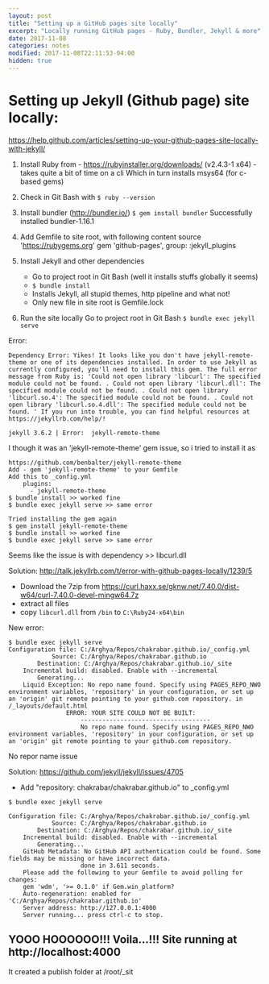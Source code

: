 ```yaml
---
layout: post
title: "Setting up a GitHub pages site locally"
excerpt: "Locally running GitHub pages - Ruby, Bundler, Jekyll & more"
date: 2017-11-08
categories: notes
modified: 2017-11-08T22:11:53-04:00
hidden: true
---
```


Setting up Jekyll (Github page) site locally:
=============================================

https://help.github.com/articles/setting-up-your-github-pages-site-locally-with-jekyll/

1. Install Ruby from - https://rubyinstaller.org/downloads/ (v2.4.3-1 x64) - takes quite a bit of time on a cli
	Which in turn installs msys64 (for c-based gems)
  
2. Check in Git Bash with
	`$ ruby --version`

3. Install bundler (http://bundler.io/)
	`$ gem install bundler`
	Successfully installed bundler-1.16.1
	
4. Add Gemfile to site root, with following content
	source 'https://rubygems.org'
	gem 'github-pages', group: :jekyll_plugins
	
5. Install Jekyll and other dependencies
	* Go to project root in Git Bash (well it installs stuffs globally it seems)
	* `$ bundle install`
	* Installs Jekyll, all stupid themes, http pipeline and what not!
	* Only new file in site root is Gemfile.lock
	
6. Run the site locally
	Go to project root in Git Bash
	`$ bundle exec jekyll serve`

Error: 
    
	Dependency Error: Yikes! It looks like you don't have jekyll-remote-theme or one of its dependencies installed. In order to use Jekyll as currently configured, you'll need to install this gem. The full error message from Ruby is: 'Could not open library 'libcurl': The specified module could not be found. . Could not open library 'libcurl.dll': The specified module could not be found. . Could not open library 'libcurl.so.4': The specified module could not be found. . Could not open library 'libcurl.so.4.dll': The specified module could not be found. ' If you run into trouble, you can find helpful resources at https://jekyllrb.com/help/!
    
	jekyll 3.6.2 | Error:  jekyll-remote-theme

I though it was an 'jekyll-remote-theme' gem issue, so i tried to install it as

	https://github.com/benbalter/jekyll-remote-theme
	Add - gem 'jekyll-remote-theme' to your Gemfile
	Add this to _config.yml
		plugins:
		  - jekyll-remote-theme
	$ bundle install >> worked fine
	$ bundle exec jekyll serve >> same error 
	
	Tried installing the gem again
	$ gem install jekyll-remote-theme
	$ bundle install >> worked fine
	$ bundle exec jekyll serve >> same error 
	
Seems like the issue is with dependency >> libcurl.dll

Solution: http://talk.jekyllrb.com/t/error-with-github-pages-locally/1239/5
* Download the 7zip from https://curl.haxx.se/gknw.net/7.40.0/dist-w64/curl-7.40.0-devel-mingw64.7z
* extract all files
* copy `libcurl.dll` from `/bin` to `C:\Ruby24-x64\bin`
	
New error: 

	$ bundle exec jekyll serve
	Configuration file: C:/Arghya/Repos/chakrabar.github.io/_config.yml
				Source: C:/Arghya/Repos/chakrabar.github.io
			Destination: C:/Arghya/Repos/chakrabar.github.io/_site
		Incremental build: disabled. Enable with --incremental
			Generating...
		Liquid Exception: No repo name found. Specify using PAGES_REPO_NWO environment variables, 'repository' in your configuration, or set up an 'origin' git remote pointing to your github.com repository. in /_layouts/default.html
					ERROR: YOUR SITE COULD NOT BE BUILT:
						------------------------------------
						No repo name found. Specify using PAGES_REPO_NWO environment variables, 'repository' in your configuration, or set up an 'origin' git remote pointing to your github.com repository.
							
No repor name issue

Solution: https://github.com/jekyll/jekyll/issues/4705
* Add "repository: chakrabar/chakrabar.github.io" to _config.yml

```
$ bundle exec jekyll serve

Configuration file: C:/Arghya/Repos/chakrabar.github.io/_config.yml
			Source: C:/Arghya/Repos/chakrabar.github.io
		Destination: C:/Arghya/Repos/chakrabar.github.io/_site
	Incremental build: disabled. Enable with --incremental
		Generating...
	GitHub Metadata: No GitHub API authentication could be found. Some fields may be missing or have incorrect data.
					done in 3.611 seconds.
	Please add the following to your Gemfile to avoid polling for changes:
	gem 'wdm', '>= 0.1.0' if Gem.win_platform?
	Auto-regeneration: enabled for 'C:/Arghya/Repos/chakrabar.github.io'
	Server address: http://127.0.0.1:4000
	Server running... press ctrl-c to stop.
```
	
## YOOO HOOOOOO!!! Voila...!!! Site running at http://localhost:4000

It created a publish folder at /root/_sit